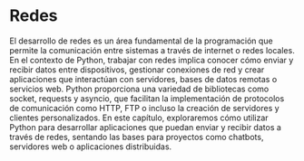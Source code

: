 # Redes

El desarrollo de redes es un área fundamental de la programación que permite la comunicación entre sistemas a través de internet o redes locales. En el contexto de Python, trabajar con redes implica conocer cómo enviar y recibir datos entre dispositivos, gestionar conexiones de red y crear aplicaciones que interactúan con servidores, bases de datos remotas o servicios web. Python proporciona una variedad de bibliotecas como socket, requests y asyncio, que facilitan la implementación de protocolos de comunicación como HTTP, FTP o incluso la creación de servidores y clientes personalizados. En este capítulo, exploraremos cómo utilizar Python para desarrollar aplicaciones que puedan enviar y recibir datos a través de redes, sentando las bases para proyectos como chatbots, servidores web o aplicaciones distribuidas.
